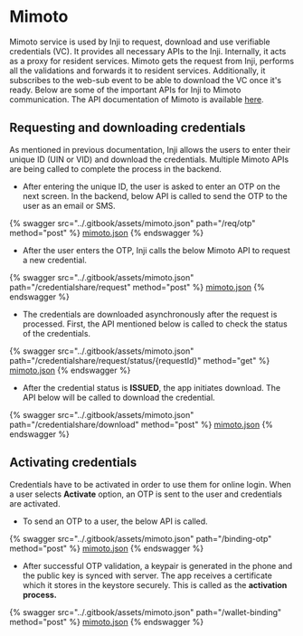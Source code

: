 # Mimoto

Mimoto service is used by Inji to request, download and use verifiable credentials (VC). It provides all necessary APIs to the Inji. Internally, it acts as a proxy for resident services. Mimoto gets the request from Inji, performs all the validations and forwards it to resident services. Additionally, it subscribes to the web-sub event to be able to download the VC once it's ready. Below are some of the important APIs for Inji to Mimoto communication. The API documentation of Mimoto is available [here](https://mosip.stoplight.io/docs/mimoto).

## Requesting and downloading credentials

As mentioned in previous documentation, Inji allows the users to enter their unique ID (UIN or VID) and download the credentials. Multiple Mimoto APIs are being called to complete the process in the backend.

* After entering the unique ID, the user is asked to enter an OTP on the next screen. In the backend, below API is called to send the OTP to the user as an email or SMS.

{% swagger src="../.gitbook/assets/mimoto.json" path="/req/otp" method="post" %}
[mimoto.json](../.gitbook/assets/mimoto.json)
{% endswagger %}

* After the user enters the OTP, Inji calls the below Mimoto API to request a new credential.

{% swagger src="../.gitbook/assets/mimoto.json" path="/credentialshare/request" method="post" %}
[mimoto.json](../.gitbook/assets/mimoto.json)
{% endswagger %}

* The credentials are downloaded asynchronously after the request is processed. First, the API mentioned below is called to check the status of the credentials.

{% swagger src="../.gitbook/assets/mimoto.json" path="/credentialshare/request/status/{requestId}" method="get" %}
[mimoto.json](../.gitbook/assets/mimoto.json)
{% endswagger %}

* After the credential status is **ISSUED**, the app initiates download. The API below will be called to download the credential.

{% swagger src="../.gitbook/assets/mimoto.json" path="/credentialshare/download" method="post" %}
[mimoto.json](../.gitbook/assets/mimoto.json)
{% endswagger %}

## Activating credentials

Credentials have to be activated in order to use them for online login. When a user selects **Activate** option, an OTP is sent to the user and credentials are activated.

* To send an OTP to a user, the below API is called.

{% swagger src="../.gitbook/assets/mimoto.json" path="/binding-otp" method="post" %}
[mimoto.json](../.gitbook/assets/mimoto.json)
{% endswagger %}

* After successful OTP validation, a keypair is generated in the phone and the public key is synced with server. The app receives a certificate which it stores in the keystore securely. This is called as the **activation process.**

{% swagger src="../.gitbook/assets/mimoto.json" path="/wallet-binding" method="post" %}
[mimoto.json](../.gitbook/assets/mimoto.json)
{% endswagger %}
